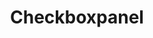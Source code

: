 ---
layout: pattern.njk
key: checkboxpanel-lean_de
title: Checkboxpanel
parent: components-lean_de
image: lean/overview/checkboxpanel.webp
keywords: 
order: 70
---